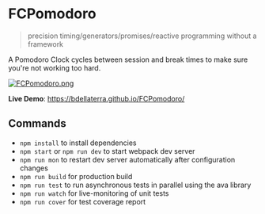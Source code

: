 FCPomodoro
=======================
>precision timing/generators/promises/reactive programming without a framework

A Pomodoro Clock cycles between session and break times to make sure you're not working too hard.

[![FCPomodoro.png](https://s24.postimg.org/u9uiefiid/FCPomodoro.png)](https://postimg.org/image/w1nh9c1v5/)

**Live Demo**: https://bdellaterra.github.io/FCPomodoro/ 

Commands
---------------
- `npm install` to install dependencies
- `npm start` or `npm run dev` to start webpack dev server
- `npm run mon` to restart dev server automatically after configuration changes
- `npm run build` for production build
- `npm run test` to run asynchronous tests in parallel using the ava library
- `npm run watch` for live-monitoring of unit tests
- `npm run cover` for test coverage report

